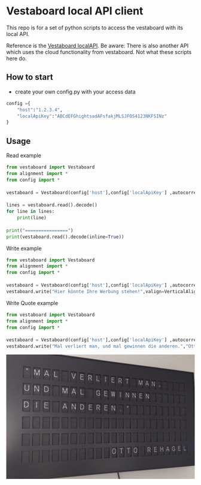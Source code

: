 # Vestaboard local API client

This repo is for a set of python scripts to access the vestaboard with its local API.

Reference is the [Vestaboard localAPI](https://docs.vestaboard.com/local). Be aware: There is also another API which uses the cloud functionality from vestaboard. Not what these scripts here do.

## How to start

 * create your own config.py with your access data

```python
config ={
    "host":"1.2.3.4",
    "localApiKey":"ABCdEFGhightsadAFsfakjMLSJFOS4123NKFSINz"
}
```


## Usage

Read example
```python
from vestaboard import Vestaboard
from alignment import *
from config import *

vestaboard = Vestaboard(config['host'],config['localApiKey'] ,autocorrectLang=True)

lines = vestaboard.read().decode()
for line in lines:
    print(line)

print("================")
print(vestaboard.read().decode(inline=True))
```

Write example
```python
from vestaboard import Vestaboard
from alignment import *
from config import *

vestaboard = Vestaboard(config['host'],config['localApiKey'] ,autocorrectLang=True)
vestaboard.write("Hier könnte Ihre Werbung stehen!",valign=VerticalAlign.CENTER, halign= HorizontalAlign.CENTER)

```

Write Quote example
```python
from vestaboard import Vestaboard
from alignment import *
from config import *

vestaboard = Vestaboard(config['host'],config['localApiKey'] ,autocorrectLang=True)
vestaboard.write("Mal verliert man, und mal gewinnen die anderen.","Otto Rehagel")

```

![Quote Example](./images/quote_example.png)



